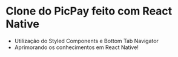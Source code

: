 # Clone do PicPay feito com React Native

* Utilização do Styled Components e Bottom Tab Navigator
* Aprimorando os conhecimentos em React Native!
